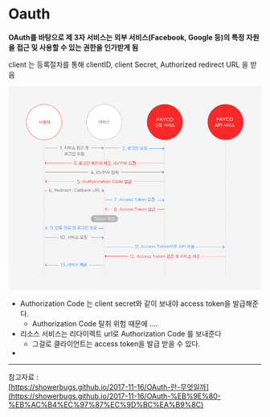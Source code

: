 # Oauth

**OAuth를 바탕으로 제 3자 서비스는 외부 서비스(Facebook, Google 등)의 특정 자원을 접근 및 사용할 수 있는 권한을 인가받게 됨**

client 는 등록절차를 통해 clientID, client Secret, Authorized redirect URL 을 받음

![Untitled](https://raw.githubusercontent.com/dyparkkk/TIL/main/Network/img/OAuth00.png)

- Authorization Code 는 client secret와 같이 보내야 access token을 발급해준다.
    - Authorization Code 탈취 위험 때문에 ....
- 리소스 서비스는 리다이렉트 url로 Authorization Code 를 보내준다
    - 그걸로 클라이언트는 access token을 발급 받을 수 있다.
- 

---
참고자료 :  
[https://showerbugs.github.io/2017-11-16/OAuth-란-무엇일까](https://showerbugs.github.io/2017-11-16/OAuth-%EB%9E%80-%EB%AC%B4%EC%97%87%EC%9D%BC%EA%B9%8C)  